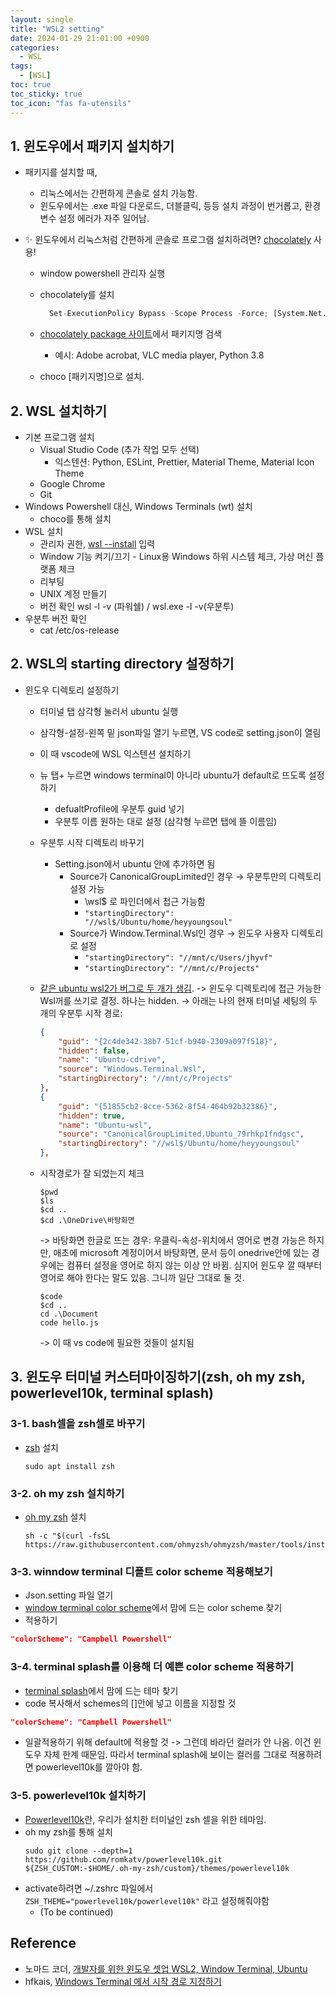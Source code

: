 ```yaml
---
layout: single
title: "WSL2 setting"
date: 2024-01-29 21:01:00 +0900
categories:
  - WSL
tags:
  - [WSL]
toc: true
toc_sticky: true
toc_icon: "fas fa-utensils"
---
```


## 1. 윈도우에서 패키지 설치하기

- 패키지를 설치할 때,

  - 리눅스에서는 간편하게 콘솔로 설치 가능함.
  - 윈도우에서는 .exe 파일 다운로드, 더블클릭, 등등 설치 과정이 번거롭고, 환경변수 설정 에러가 자주 일어남.

- ✨ 윈도우에서 리눅스처럼 간편하게 콘솔로 프로그램 설치하려면? [chocolately](https://community.chocolatey.org/) 사용!

  - window powershell 관리자 실행
  - chocolately를 설치

    ```python
      Set-ExecutionPolicy Bypass -Scope Process -Force; [System.Net.ServicePointManager]::SecurityProtocol = [System.Net.ServicePointManager]::SecurityProtocol -bor 3072; iex ((New-Object System.Net.WebClient).DownloadString('https://community.chocolatey.org/install.ps1'))
    ```

  - [chocolately package 사이트](https://community.chocolatey.org/packages)에서 패키지명 검색
    - 예시: Adobe acrobat, VLC media player, Python 3.8
  - choco [패키지명]으로 설치.

## 2. WSL 설치하기

- 기본 프로그램 설치
  - Visual Studio Code (추가 작업 모두 선택)
    - 익스텐션: Python, ESLint, Prettier, Material Theme, Material Icon Theme
  - Google Chrome
  - Git
- Windows Powershell 대신, Windows Terminals (wt) 설치
  - choco를 통해 설치
- WSL 설치
  - 관리자 권한, [wsl --install](https://learn.microsoft.com/en-us/windows/wsl/install) 입력
  - Window 기능 켜기/끄기 - Linux용 Windows 하위 시스템 체크, 가상 머신 플랫폼 체크
  - 리부팅
  - UNIX 계정 만들기
  - 버전 확인 wsl -l -v (파워쉘) / wsl.exe -l -v(우분투)
- 우분투 버전 확인
  - cat /etc/os-release

## 2. WSL의 starting directory 설정하기

- 윈도우 디렉토리 설정하기

  - 터미널 탭 삼각형 눌러서 ubuntu 실행
  - 삼각형-설정-왼쪽 밑 json파일 열기 누르면, VS code로 setting.json이 열림
  - 이 때 vscode에 WSL 익스텐션 설치하기
  - 뉴 탭+ 누르면 windows terminal이 아니라 ubuntu가 default로 뜨도록 설정하기
    - defualtProfile에 우분투 guid 넣기
    - 우분투 이름 원하는 대로 설정 (삼각형 누르면 탭에 뜰 이름임)
  - 우분투 시작 디렉토리 바꾸기
    - Setting.json에서 ubuntu 안에 추가하면 됨
      - Source가 CanonicalGroupLimited인 경우 → 우분투만의 디렉토리 설정 가능
        - \\wsl$ 로 파인더에서 접근 가능함
        - `"startingDirectory": "//wsl$/Ubuntu/home/heyyoungsoul"`
      - Source가 Window.Terminal.Wsl인 경우 → 윈도우 사용자 디렉토리로 설정
        - `"startingDirectory": "//mnt/c/Users/jhyvf"`
        - `"startingDirectory": "//mnt/c/Projects"`
  - [같은 ubuntu wsl2가 버그로 두 개가 생김](https://superuser.com/questions/1737942/different-profiles-of-the-same-wsl2-linux-instance-in-windows-terminal).
    -> 윈도우 디렉토리에 접근 가능한 Wsl꺼를 쓰기로 결정. 하나는 hidden.
    -> 아래는 나의 현재 터미널 세팅의 두 개의 우분투 시작 경로:

    ```json
    {
        "guid": "{2c4de342-38b7-51cf-b940-2309a097f518}",
        "hidden": false,
        "name": "Ubuntu-cdrive",
        "source": "Windows.Terminal.Wsl",
        "startingDirectory": "//mnt/c/Projects"
    },
    {
        "guid": "{51855cb2-8cce-5362-8f54-464b92b32386}",
        "hidden": true,
        "name": "Ubuntu-wsl",
        "source": "CanonicalGroupLimited.Ubuntu_79rhkp1fndgsc",
        "startingDirectory": "//wsl$/Ubuntu/home/heyyoungsoul"
    },
    ```

  - 시작경로가 잘 되었는지 체크
    ```
    $pwd
    $ls
    $cd ..
    $cd .\OneDrive\바탕화면
    ```
    -> 바탕화면 한글로 뜨는 경우: 우클릭-속성-위치에서 영어로 변경 가능은 하지만, 애초에 microsoft 계정이어서 바탕화면, 문서 등이 onedrive안에 있는 경우에는 컴퓨터 설정을 영어로 하지 않는 이상 안 바뀜. 심지어 윈도우 깔 때부터 영어로 해야 한다는 말도 있음. 그니까 일단 그대로 둘 것.
    ```
    $code
    $cd ..
    cd .\Document
    code hello.js
    ```
    -> 이 때 vs code에 필요한 것들이 설치됨

## 3. 윈도우 터미널 커스터마이징하기(zsh, oh my zsh, powerlevel10k, terminal splash)

### 3-1. bash셀을 zsh셀로 바꾸기

- [zsh](https://github.com/ohmyzsh/ohmyzsh/wiki/Installing-ZSH) 설치
  ```
  sudo apt install zsh
  ```

### 3-2. oh my zsh 설치하기

- [oh my zsh](https://github.com/ohmyzsh/ohmyzsh) 설치
  ```
  sh -c "$(curl -fsSL https://raw.githubusercontent.com/ohmyzsh/ohmyzsh/master/tools/install.sh)"
  ```

### 3-3. winndow terminal 디폴트 color scheme 적용해보기

- Json.setting 파일 열기
- [window terminal color scheme](https://learn.microsoft.com/en-us/windows/terminal/customize-settings/color-schemes)에서 맘에 드는 color scheme 찾기
- 적용하기

```json
"colorScheme": "Campbell Powershell"
```

### 3-4. terminal splash를 이용해 더 예쁜 color scheme 적용하기

- [terminal splash](https://terminalsplash.com/)에서 맘에 드는 테마 찾기
- code 복사해서 schemes의 []안에 넣고 이름을 지정할 것

```json
"colorScheme": "Campbell Powershell"
```

- 일괄적용하기 위해 default에 적용할 것
  -> 그런데 바라던 컬러가 안 나옴. 이건 윈도우 자체 한계 때문임. 따라서 terminal splash에 보이는 컬러를 그대로 적용하려면 powerlevel10k를 깔아야 함.

### 3-5. powerlevel10k 설치하기

- [Powerlevel10k](https://github.com/romkatv/powerlevel10k)란, 우리가 설치한 터미널인 zsh 셀을 위한 테마임.
- oh my zsh를 통해 설치
  ```
  sudo git clone --depth=1 https://github.com/romkatv/powerlevel10k.git ${ZSH_CUSTOM:-$HOME/.oh-my-zsh/custom}/themes/powerlevel10k
  ```
- activate하려면 ~/.zshrc 파일에서 `ZSH_THEME="powerlevel10k/powerlevel10k"` 라고 설정해줘야함
  - (To be continued)

## Reference

- 노마드 코더, [개발자를 위한 윈도우 셋업 WSL2, Window Terminal, Ubuntu](https://nomadcoders.co/windows-setup-for-developers)
- hfkais, [Windows Terminal 에서 시작 경로 지정하기](https://hfkais.blogspot.com/2020/11/windows-terminal-start-directory-setting.html)

